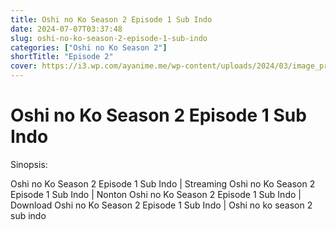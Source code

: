 ```yaml
---
title: Oshi no Ko Season 2 Episode 1 Sub Indo
date: 2024-07-07T03:37:48
slug: oshi-no-ko-season-2-episode-1-sub-indo
categories: ["Oshi no Ko Season 2"]
shortTitle: "Episode 2"
cover: https://i3.wp.com/ayanime.me/wp-content/uploads/2024/03/image_processing20240526-1-q3ocvm.jpeg
---
```


# Oshi no Ko Season 2 Episode 1 Sub Indo

<iframe-loader iframe-src1="https://play.ayanime.me/include/fluidplayer/fluidplayer.php?VideoSrc1=https%3A%2F%2Fdrive.google.com%2Ffile%2Fd%2F14zse-T5Sy4jbgVI2_cya1Tqul844Oz2P%2Fview%3Fusp%3Ddrive_link&VideoType1=video%2Fmp4&VideoQuality1=480p&VideoSrc2=https%3A%2F%2Fdrive.google.com%2Ffile%2Fd%2F1QG8anboE-8kryI9geF_JQf6dLlPts4hS%2Fview%3Fusp%3Ddrive_link&VideoType2=video%2Fmp4&VideoQuality2=720p&VideoSrc3=https%3A%2F%2Fdrive.google.com%2Ffile%2Fd%2F1emAbavPWyyxzcLcFN2LTMDlknQ-W1mRD%2Fview%3Fusp%3Ddrive_link&VideoType3=video%2Fmp4&VideoQuality3=1080p&VideoSrc4=&VideoType4=&VideoQuality4=&VideoPoster=&VideoTrack1=&kind1=&srclang1=&label1=&default1=&VideoTrack2=&kind2=&srclang2=&label2=&default2=&player=fluid+player&server=Drive+API&api=&width=100%25&height=900px" iframe-src2="https://drive.google.com/file/d/1emAbavPWyyxzcLcFN2LTMDlknQ-W1mRD/preview"></iframe-loader>

Sinopsis:
<p>Oshi no Ko Season 2 Episode 1 Sub Indo | Streaming Oshi no Ko Season 2 Episode 1 Sub Indo | Nonton Oshi no Ko Season 2 Episode 1 Sub Indo | Download Oshi no Ko Season 2 Episode 1 Sub Indo | Oshi no ko season 2 sub indo</p>


